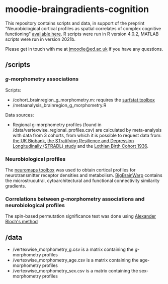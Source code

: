 # moodie-braingradients-cognition


This repository contains scripts and data, in support of the preprint "Neurobiological cortical profiles as spatial correlates of complex cognitive functioning" [available here](). R scripts were run in R version 4.0.2, MATLAB scripts were run in version 2021b. 

Please get in touch with me at jmoodie@ed.ac.uk if you have any questions.

## /scripts
### _g_-morphometry associations
Scripts: 
- /cohort_brainregion_g_morphometry.m: requires the [surfstat toolbox](https://www.math.mcgill.ca/keith/surfstat/)
- /metaanalysis_brainregion_g_morphometry.R

Data sources: 
- Regional g-morphometry profiles (found in /data/vertexwise_regional_profiles.csv) are calculated by meta-analysis with data from 3 cohorts, from which it is possible to request data from: [the UK Biobank](http://www.ukbiobank.ac.uk/register-apply/),  [the STratifying Resilience and Depression Longitudinally (STRADL) study](https://www.research.ed.ac.uk/en/datasets/stratifying-resilience-and-depression-longitudinally-stradl-a-dep) and the [Lothian Birth Cohort 1936](https://www.ed.ac.uk/lothian-birth-cohorts/data-access-collaboration).

### Neurobiological profiles

The [neuromaps toolbox](https://github.com/netneurolab/neuromaps) was used to obtain cortical profiles for neurotransmitter receptor densities and metabolism. [BigBrainWarp](https://bigbrainwarp.readthedocs.io/en/latest/) contains the microstrucutral, cytoarchitectural and functional connectivity similarity gradients. 

### Correlations between _g_-morphometry associations and neurobiological profiles

The spin-based permutation significance test was done using [Alexander Bloch's method](https://github.com/spin-test/spin-test)

## /data
- /vertexwise_morphometry_g.csv is a matrix containing the _g_-morphometry profiles
- /vertexwise_morphometry_age.csv is a matrix containing the age-morphometry profiles
- /vertexwise_morphometry_sex.csv is a matrix containing the sex-morphometry profiles 

